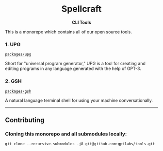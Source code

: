 <div align="center">
  <h1>Spellcraft</h1>
  <b><p>CLI Tools</p></b>
</div>

This is a monorepo which contains all of our open source tools.

### 1. UPG

[`packages/upg`](https://github.com/gptlabs/tools/tree/master/packages/upg)

Short for "universal program generator," UPG is a tool for creating and editing
programs in any language generated with the help of GPT-3.

### 2. GSH

[`packages/gsh`](https://github.com/gptlabs/tools/tree/master/packages/upg)

A natural language terminal shell for using your machine conversationally.

------
## **Contributing**
### Cloning this monorepo and all submodules locally:
`git clone --recursive-submodules -j8 git@github.com:gptlabs/tools.git`